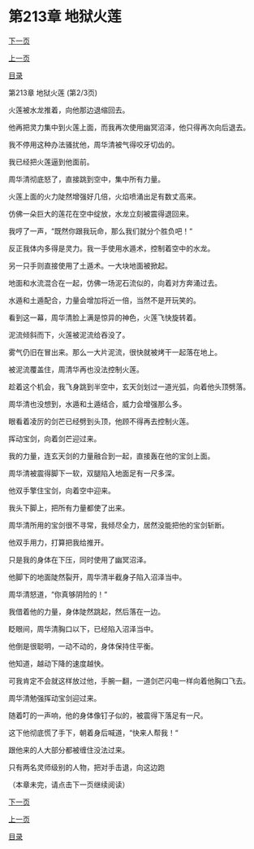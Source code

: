 <h1>第213章   地狱火莲</h1>
            <div><p><a href="./0638_%E7%AC%AC213%E7%AB%A0_%E5%9C%B0%E7%8B%B1%E7%81%AB%E8%8E%B2.md">下一页</a></p><p><a href="./0636_%E7%AC%AC213%E7%AB%A0_%E5%9C%B0%E7%8B%B1%E7%81%AB%E8%8E%B2.md">上一页</a></p><p><a href="../">目录</a></p></div>
            <div><p>第213章   地狱火莲 (第2/3页)</p><p>火莲被水龙推着，向他那边退缩回去。</p><p>他再把灵力集中到火莲上面，而我再次使用幽冥沼泽，他只得再次向后退去。</p><p>我不停用这种办法骚扰他，周华清被气得咬牙切齿的。</p><p>我已经把火莲逼到他面前。</p><p>周华清彻底怒了，直接跳到空中，集中所有力量。</p><p>火莲上面的火力陡然增强好几倍，火焰喷涌出足有数丈高来。</p><p>仿佛一朵巨大的莲花在空中绽放，水龙立刻被震得退回来。</p><p>我哼了一声，“既然你跟我玩命，那么我们就分个胜负吧！“</p><p>反正我体内多得是灵力。我一手使用水遁术，控制着空中的水龙。</p><p>另一只手则直接使用了土遁术。一大块地面被掀起。</p><p>地面和水流混合在一起，仿佛一场泥石流似的，向着对方奔涌过去。</p><p>水遁和土遁配合，力量会增加将近一倍，当然不是开玩笑的。</p><p>看到这一幕，周华清脸上满是惊异的神色，火莲飞快旋转着。</p><p>泥流倾斜而下，火莲被泥流给吞没了。</p><p>雾气仍旧在冒出来。那么一大片泥流，很快就被烤干一起落在地上。</p><p>被泥流覆盖住，周清华再也没法控制火莲。</p><p>趁着这个机会，我飞身跳到半空中，玄天剑划过一道光弧，向着他头顶劈落。</p><p>周华清也没想到，水遁和土遁结合，威力会增强那么多。</p><p>眼看着凌厉的剑芒已经劈到头顶，他顾不得再去控制火莲。</p><p>挥动宝剑，向着剑芒迎过来。</p><p>我的力量，连玄天剑的力量融合到一起，直接轰在他的宝剑上面。</p><p>周华清被震得脚下一软，双腿陷入地面足有一尺多深。</p><p>他双手擎住宝剑，向着空中迎来。</p><p>我头下脚上，把所有力量都使了出来。</p><p>周华清所用的宝剑很不寻常，我倾尽全力，居然没能把他的宝剑斩断。</p><p>他双手用力，打算把我给推开。</p><p>只是我的身体在下压，同时使用了幽冥沼泽。</p><p>他脚下的地面陡然裂开，周华清半截身子陷入沼泽当中。</p><p>周华清怒道，“你真够阴险的！“</p><p>我借着他的力量，身体陡然跳起，然后落在一边。</p><p>眨眼间，周华清胸口以下，已经陷入沼泽当中。</p><p>他倒是很聪明，一动不动的，身体保持住平衡。</p><p>他知道，越动下降的速度越快。</p><p>可我肯定不会就这样放过他，手腕一翻，一道剑芒闪电一样向着他胸口飞去。</p><p>周华清勉强挥动宝剑迎过来。</p><p>随着叮的一声响，他的身体像钉子似的，被震得下落足有一尺。</p><p>这下他彻底慌了手下，朝着身后喊道，“快来人帮我！“</p><p>跟他来的人大部分都被缠住没法过来。</p><p>只有两名灵师级别的人物，把对手击退，向这边跑</p><p>（本章未完，请点击下一页继续阅读）</p></div>
            <div><p><a href="./0638_%E7%AC%AC213%E7%AB%A0_%E5%9C%B0%E7%8B%B1%E7%81%AB%E8%8E%B2.md">下一页</a></p><p><a href="./0636_%E7%AC%AC213%E7%AB%A0_%E5%9C%B0%E7%8B%B1%E7%81%AB%E8%8E%B2.md">上一页</a></p><p><a href="../">目录</a></p></div>